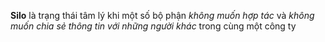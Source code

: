 **Silo** là trạng thái tâm lý khi một số bộ phận *không muốn hợp tác* và *không muốn chia sẻ thông tin với những người khác* trong cùng một công ty